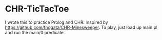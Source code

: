# CHR-TicTacToe
I wrote this to practice Prolog and CHR. Inspired by https://github.com/fnogatz/CHR-Minesweeper.
To play, just load up main.pl and run the main/0 predicate.
